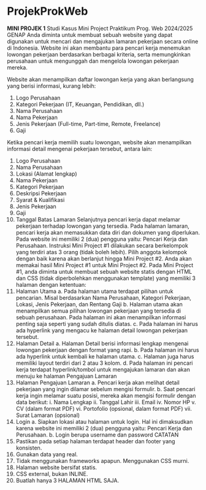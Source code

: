 # ProjekProkWeb

**MINI PROJEK 1**
Studi Kasus
Mini Project Praktikum Prog. Web 2024/2025 GENAP
Anda diminta untuk membuat sebuah website yang dapat digunakan untuk mencari dan mengajukan lamaran pekerjaan secara online di Indonesia. Website ini akan membantu para pencari kerja menemukan lowongan pekerjaan berdasarkan berbagai kriteria, serta memungkinkan perusahaan untuk mengunggah dan mengelola lowongan pekerjaan mereka.

Website akan menampilkan daftar lowongan kerja yang akan berlangsung 
yang berisi informasi, kurang lebih:

1. Logo Perusahaan
2. Kategori Pekerjaan (IT, Keuangan, Pendidikan, dll.)
3. Nama Perusahaan
4. Nama Pekerjaan
5. Jenis Pekerjaan (Full-time, Part-time, Remote, Freelance)
6. Gaji

Ketika pencari kerja memilih suatu lowongan, website akan menampilkan informasi detail mengenai pekerjaan tersebut, antara lain:

1. Logo Perusahaan
2. Nama Perusahaan
3. Lokasi (Alamat lengkap)
4. Nama Pekerjaan
5. Kategori Pekerjaan
6. Deskripsi Pekerjaan
7. Syarat & Kualifikasi
8. Jenis Pekerjaan
9. Gaji
10. Tanggal Batas Lamaran
Selanjutnya pencari kerja dapat melamar pekerjaan terhadap lowongan yang tersedia. Pada halaman lamaran, pencari kerja akan memasukkan data diri dan dokumen yang diperlukan. Pada website ini memiliki 2 (dua) pengguna yaitu: Pencari Kerja dan Perusahaan.
Instruksi
Mini Project #1 dilakukan secara berkelompok yang terdiri atas 3 orang (tidak boleh lebih). Pilih anggota kelompok dengan baik karena akan berlanjut hingga Mini Project #2. Anda akan memakai hasil Mini Project #1 untuk Mini Project #2. Pada Mini Project #1, anda diminta untuk
membuat sebuah website statis dengan HTML dan CSS (tidak diperbolehkan menggunakan template) yang memiliki 3 halaman dengan ketentuan:
1. Halaman Utama
a. Pada halaman utama terdapat pilihan untuk pencarian. Misal berdasarkan Nama
Perusahaan, Kategori Pekerjaan, Lokasi, Jenis Pekerjaan, dan Rentang Gaji
b. Halaman utama akan menampilkan semua pilihan lowongan pekerjaan yang tersedia di sebuah perusahaan. Pada halaman ini akan menampilkan informasi
penting saja seperti yang sudah ditulis diatas.
c. Pada halaman ini harus ada hyperlink yang mengacu ke halaman detail
lowongan pekerjaan tersebut.
2. Halaman Detail
a. Halaman Detail berisi informasi lengkap mengenai lowongan pekerjaan dengan format yang rapi.
b. Pada halaman ini harus ada hyperlink untuk kembali ke halaman utama.
c. Halaman juga harus memiliki layout terdiri dari 2 atau 3 kolom.
d. Pada halaman ini pencari kerja terdapat hyperlink/tombol untuk mengajukan
lamaran dan akan menuju ke halaman Pengajuan Lamaran
3. Halaman Pengajuan Lamaran
a. Pencari kerja akan melihat detail pekerjaan yang ingin dilamar sebelum mengisi formulir.
b. Saat pencari kerja ingin melamar suatu posisi, mereka akan mengisi formulir dengan data berikut:
i. Nama Lengkap
ii. Tanggal Lahir
iii. Email
iv. Nomor HP
v. CV (dalam format PDF)
vi. Portofolio (opsional, dalam format PDF)
vii. Surat Lamaran (opsional)
4. Login
a. Siapkan lokasi atau halaman untuk login. Hal ini dimaksudkan karena website ini memiliki 2 (dua) pengguna yaitu: Pencari Kerja dan Perusahaan.
b. Login berupa username dan password
CATATAN
1. Pastikan pada setiap halaman terdapat header dan footer yang konsisten.
2. Gunakan data yang real.
3. Tidak menggunakan frameworks apapun. Menggunakan CSS murni.
4. Halaman website bersifat statis.
5. CSS external, bukan INLINE.
6. Buatlah hanya 3 HALAMAN HTML SAJA.
